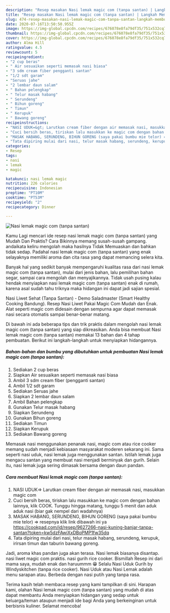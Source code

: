 ```yaml
---
description: "Resep masakan Nasi lemak magic com (tanpa santan) | Langkah Membuat Nasi lemak magic com (tanpa santan) Yang Lezat Sekali"
title: "Resep masakan Nasi lemak magic com (tanpa santan) | Langkah Membuat Nasi lemak magic com (tanpa santan) Yang Lezat Sekali"
slug: 474-resep-masakan-nasi-lemak-magic-com-tanpa-santan-langkah-membuat-nasi-lemak-magic-com-tanpa-santan-yang-lezat-sekali
date: 2020-07-16T13:50:50.955Z
image: https://img-global.cpcdn.com/recipes/676078e8fa79df35/751x532cq70/nasi-lemak-magic-com-tanpa-santan-foto-resep-utama.jpg
thumbnail: https://img-global.cpcdn.com/recipes/676078e8fa79df35/751x532cq70/nasi-lemak-magic-com-tanpa-santan-foto-resep-utama.jpg
cover: https://img-global.cpcdn.com/recipes/676078e8fa79df35/751x532cq70/nasi-lemak-magic-com-tanpa-santan-foto-resep-utama.jpg
author: Alma Hill
ratingvalue: 4.5
reviewcount: 5
recipeingredient:
- "2 cup beras"
- " Air sesuaikan seperti memasak nasi biasa"
- "3 sdm cream fiber pengganti santan"
- "1/2 sdt garam"
- "Seruas jahe"
- "2 lembar daun salam"
- " Bahan pelengkap"
- " Telur masak habang"
- " Serundeng"
- " Bihun goreng"
- " Timun"
- " Kerupuk"
- " Bawang goreng"
recipeinstructions:
- "NASI UDUK=&gt; Larutkan cream fiber dengan air memasak nasi, masukkan magic com"
- "Cuci bersih beras, tiriskan lalu masukkan ke magic com dengan bahan lainnya, klik COOK. Tunggu hingga matang, tunggu 5 menit dan aduk aduk nasi (biar gak nempel dari wadahnya)"
- "MASAK HABANG, SERUNDENG, BIHUN GORENG (saya pakai bumbu mie telor) =&gt; resepnya klik link dibawah ini ya https://cookpad.com/id/resep/9627266-nasi-kuning-banjar-tanpa-santan?token=kw5dzFAwiXxDBoPMP1fw35dq"
- "Tata dipiring mulai dari nasi, telur masak habang, serundeng, kerupuk, irirsan timun dan taburin bawang goreng."
categories:
- Resep
tags:
- nasi
- lemak
- magic

katakunci: nasi lemak magic 
nutrition: 226 calories
recipecuisine: Indonesian
preptime: "PT10M"
cooktime: "PT53M"
recipeyield: "2"
recipecategory: Dinner

---
```



![Nasi lemak magic com (tanpa santan)](https://img-global.cpcdn.com/recipes/676078e8fa79df35/751x532cq70/nasi-lemak-magic-com-tanpa-santan-foto-resep-utama.jpg)

Kamu Lagi mencari ide resep nasi lemak magic com (tanpa santan) yang Mudah Dan Praktis? Cara Bikinnya memang susah-susah gampang. andaikata keliru mengolah maka hasilnya Tidak Memuaskan dan bahkan tidak sedap. Padahal nasi lemak magic com (tanpa santan) yang enak selayaknya memiliki aroma dan cita rasa yang dapat memancing selera kita.

Banyak hal yang sedikit banyak mempengaruhi kualitas rasa dari nasi lemak magic com (tanpa santan), mulai dari jenis bahan, lalu pemilihan bahan segar, sampai cara mengolah dan menyajikannya. Tidak usah pusing kalau hendak menyiapkan nasi lemak magic com (tanpa santan) enak di rumah, karena asal sudah tahu triknya maka hidangan ini dapat jadi sajian spesial.

Nasi Liwet Sehat (Tanpa Santan) - Demo Saladmaster (Smart Healthy Cooking Bandung). Resep Nasi Liwet Pakai Magic Com Mudah dan Enak. Alat seperti magic com didesain dengan sempurna agar dapat memasak nasi secara otomatis sampai benar-benar matang.


Di bawah ini ada beberapa tips dan trik praktis dalam mengolah nasi lemak magic com (tanpa santan) yang siap dikreasikan. Anda bisa membuat Nasi lemak magic com (tanpa santan) memakai 13 bahan dan 4 tahap pembuatan. Berikut ini langkah-langkah untuk menyiapkan hidangannya.

<!--inarticleads1-->

##### Bahan-bahan dan bumbu yang dibutuhkan untuk pembuatan Nasi lemak magic com (tanpa santan):

1. Sediakan 2 cup beras
1. Siapkan  Air sesuaikan seperti memasak nasi biasa
1. Ambil 3 sdm cream fiber (pengganti santan)
1. Ambil 1/2 sdt garam
1. Sediakan Seruas jahe
1. Siapkan 2 lembar daun salam
1. Ambil  Bahan pelengkap
1. Gunakan  Telur masak habang
1. Siapkan  Serundeng
1. Gunakan  Bihun goreng
1. Sediakan  Timun
1. Siapkan  Kerupuk
1. Sediakan  Bawang goreng


Memasak nasi menggunakan penanak nasi, magic com atau rice cooker memang sudah menjadi kebiasaan masyarakat moderen sekarang ini. Sama seperti nasi uduk, nasi lemak juga menggunakan santan. Istilah lemak juga mengacu santan yang membuat nasi menjadi berminyak dan gurih. Selain itu, nasi lemak juga sering dimasak bersama dengan daun pandan. 

<!--inarticleads2-->

##### Cara membuat Nasi lemak magic com (tanpa santan):

1. NASI UDUK=&gt; Larutkan cream fiber dengan air memasak nasi, masukkan magic com
1. Cuci bersih beras, tiriskan lalu masukkan ke magic com dengan bahan lainnya, klik COOK. Tunggu hingga matang, tunggu 5 menit dan aduk aduk nasi (biar gak nempel dari wadahnya)
1. MASAK HABANG, SERUNDENG, BIHUN GORENG (saya pakai bumbu mie telor) =&gt; resepnya klik link dibawah ini ya https://cookpad.com/id/resep/9627266-nasi-kuning-banjar-tanpa-santan?token=kw5dzFAwiXxDBoPMP1fw35dq
1. Tata dipiring mulai dari nasi, telur masak habang, serundeng, kerupuk, irirsan timun dan taburin bawang goreng.


Jadi, aroma khas pandan juga akan terasa. Nasi lemak biasanya disantap. nasi liwet magic com praktis. nasi gurih rice cooker. Bismillah Resep ini dari mama saya, mudah enak dan haruummm 😁 Selalu Nasi Uduk Gurih by Windyskitchen (tanpa rice cooker). Nasi Uduk atau Nasi Lemak adalah menu sarapan atau. Berbeda dengan nasi putih yang tanpa rasa. 

Terima kasih telah membaca resep yang kami tampilkan di sini. Harapan kami, olahan Nasi lemak magic com (tanpa santan) yang mudah di atas dapat membantu Anda menyiapkan hidangan yang sedap untuk keluarga/teman ataupun menjadi ide bagi Anda yang berkeinginan untuk berbisnis kuliner. Selamat mencoba!
